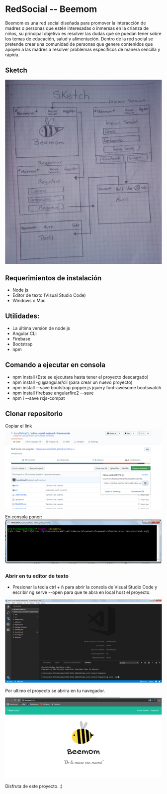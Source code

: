 # RedSocial -- Beemom

Beemom es una red social diseñada para promover la interacción de madres o personas que estén interesadas o inmersas en la crianza de niños, su principal objetivo es resolver las dudas que se puedan tener sobre los temas de educación, salud y alimentación. Dentro de la red social se pretende crear una comunidad de personas que genere contenidos que apoyen a las madres a resolver problemas específicos de manera sencilla y rápida. 

## Sketch


![SKETCH](https://github.com/AuraMelisa01/cdmx-social-network-frameworks/blob/master/src/assets/sketch.jpg)

## Requerimientos de instalación

* Node js
* Editor de texto (Visual Studio Code)
* Windows o Mac

## Utilidades:

* La última versión de node js
* Angular CLI
* Firebase
* Bootstrap
* npm

## Comando a ejecutar en consola

* npm install (Este se ejecutara hasta tener el proyecto descargado)
* npm install -g @angular/cli (para crear un nuevo proyecto)
* npm install --save bootstrap popper.js jquery font-awesome bootswatch
* npm install firebase angularfire2 --save
* npm i --save rxjs-compat

##  Clonar repositorio

Copiar el link
![Clonar](https://github.com/AuraMelisa01/cdmx-social-network-frameworks/blob/master/src/assets/clonar.png)

En consola poner:
![Consola](https://github.com/AuraMelisa01/cdmx-social-network-frameworks/blob/master/src/assets/consola.png)

### Abrir en tu editor de texto 

* Presionar la tecla ctrl + ñ para abrir la consola de Visual Studio Code y escribir ng serve --open para que te abra en local host el proyecto.

![Editor](https://github.com/AuraMelisa01/cdmx-social-network-frameworks/blob/master/src/assets/local.png)

Por ultimo el proyecto se abrira en tu navegador.

![Beemom](https://github.com/AuraMelisa01/cdmx-social-network-frameworks/blob/master/src/assets/home.png)

Disfruta de este proyecto.   :)

